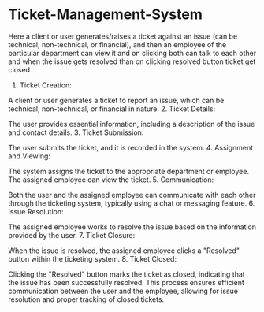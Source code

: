 # Ticket-Management-System
Here a client or user generates/raises a ticket against an issue (can be technical, non-technical, or financial), and then an employee of the particular department can view it and on clicking both can talk to each other and when the issue gets resolved than on clicking resolved button ticket get closed
1. Ticket Creation:

A client or user generates a ticket to report an issue, which can be technical, non-technical, or financial in nature.
2. Ticket Details:

The user provides essential information, including a description of the issue and contact details.
3. Ticket Submission:

The user submits the ticket, and it is recorded in the system.
4. Assignment and Viewing:

The system assigns the ticket to the appropriate department or employee.
The assigned employee can view the ticket.
5. Communication:

Both the user and the assigned employee can communicate with each other through the ticketing system, typically using a chat or messaging feature.
6. Issue Resolution:

The assigned employee works to resolve the issue based on the information provided by the user.
7. Ticket Closure:

When the issue is resolved, the assigned employee clicks a "Resolved" button within the ticketing system.
8. Ticket Closed:

Clicking the "Resolved" button marks the ticket as closed, indicating that the issue has been successfully resolved.
This process ensures efficient communication between the user and the employee, allowing for issue resolution and proper tracking of closed tickets.

